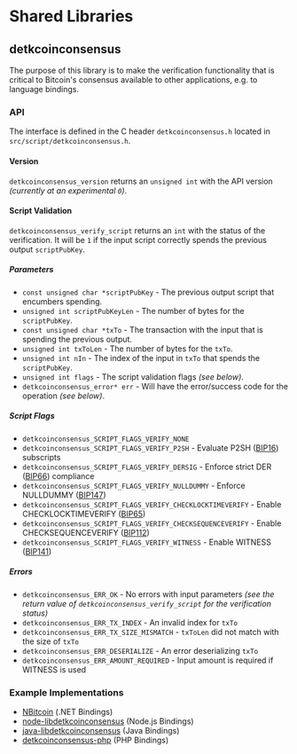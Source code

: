 Shared Libraries
================

## detkcoinconsensus

The purpose of this library is to make the verification functionality that is critical to Bitcoin's consensus available to other applications, e.g. to language bindings.

### API

The interface is defined in the C header `detkcoinconsensus.h` located in  `src/script/detkcoinconsensus.h`.

#### Version

`detkcoinconsensus_version` returns an `unsigned int` with the API version *(currently at an experimental `0`)*.

#### Script Validation

`detkcoinconsensus_verify_script` returns an `int` with the status of the verification. It will be `1` if the input script correctly spends the previous output `scriptPubKey`.

##### Parameters
- `const unsigned char *scriptPubKey` - The previous output script that encumbers spending.
- `unsigned int scriptPubKeyLen` - The number of bytes for the `scriptPubKey`.
- `const unsigned char *txTo` - The transaction with the input that is spending the previous output.
- `unsigned int txToLen` - The number of bytes for the `txTo`.
- `unsigned int nIn` - The index of the input in `txTo` that spends the `scriptPubKey`.
- `unsigned int flags` - The script validation flags *(see below)*.
- `detkcoinconsensus_error* err` - Will have the error/success code for the operation *(see below)*.

##### Script Flags
- `detkcoinconsensus_SCRIPT_FLAGS_VERIFY_NONE`
- `detkcoinconsensus_SCRIPT_FLAGS_VERIFY_P2SH` - Evaluate P2SH ([BIP16](https://github.com/detkcoin/bips/blob/master/bip-0016.mediawiki)) subscripts
- `detkcoinconsensus_SCRIPT_FLAGS_VERIFY_DERSIG` - Enforce strict DER ([BIP66](https://github.com/detkcoin/bips/blob/master/bip-0066.mediawiki)) compliance
- `detkcoinconsensus_SCRIPT_FLAGS_VERIFY_NULLDUMMY` - Enforce NULLDUMMY ([BIP147](https://github.com/detkcoin/bips/blob/master/bip-0147.mediawiki))
- `detkcoinconsensus_SCRIPT_FLAGS_VERIFY_CHECKLOCKTIMEVERIFY` - Enable CHECKLOCKTIMEVERIFY ([BIP65](https://github.com/detkcoin/bips/blob/master/bip-0065.mediawiki))
- `detkcoinconsensus_SCRIPT_FLAGS_VERIFY_CHECKSEQUENCEVERIFY` - Enable CHECKSEQUENCEVERIFY ([BIP112](https://github.com/detkcoin/bips/blob/master/bip-0112.mediawiki))
- `detkcoinconsensus_SCRIPT_FLAGS_VERIFY_WITNESS` - Enable WITNESS ([BIP141](https://github.com/detkcoin/bips/blob/master/bip-0141.mediawiki))

##### Errors
- `detkcoinconsensus_ERR_OK` - No errors with input parameters *(see the return value of `detkcoinconsensus_verify_script` for the verification status)*
- `detkcoinconsensus_ERR_TX_INDEX` - An invalid index for `txTo`
- `detkcoinconsensus_ERR_TX_SIZE_MISMATCH` - `txToLen` did not match with the size of `txTo`
- `detkcoinconsensus_ERR_DESERIALIZE` - An error deserializing `txTo`
- `detkcoinconsensus_ERR_AMOUNT_REQUIRED` - Input amount is required if WITNESS is used

### Example Implementations
- [NBitcoin](https://github.com/NicolasDorier/NBitcoin/blob/master/NBitcoin/Script.cs#L814) (.NET Bindings)
- [node-libdetkcoinconsensus](https://github.com/bitpay/node-libdetkcoinconsensus) (Node.js Bindings)
- [java-libdetkcoinconsensus](https://github.com/dexX7/java-libdetkcoinconsensus) (Java Bindings)
- [detkcoinconsensus-php](https://github.com/Bit-Wasp/detkcoinconsensus-php) (PHP Bindings)
